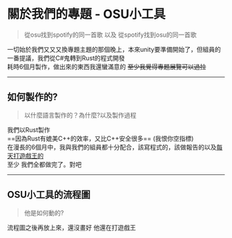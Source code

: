 # 關於我們的專題 - OSU小工具  
> 從osu找到spotify的同一首歌 以及 從spotify找到osu的同一首歌  
  
一切始於我們又又又換專題主題的那個晚上，本來unity要準備開始了，但組員的一番提議，我們從C#鬼轉到Rust的程式開發  
耗時6個月製作，做出來的東西我還蠻滿意的   ~~至少我覺得專題展覽可以過拉~~  
  
---
  
## 如何製作的?
> 以什麼語言製作的？為什麼?以及製作過程
  
我們以Rust製作  
 ==因為Rust有媲美C++的效率，又比C++安全很多== (我恨你空指標)  
在漫長的6個月中，我與我們的組員都十分配合，該寫程式的，該做報告的以及[每天打遊戲王的](https://github.com/Molaylay)  
至少 我們全都做完了。對吧  
   
---
  
## OSU小工具的流程圖
> 他是如何動的?

流程圖之後再放上來，還沒畫好 他還在打遊戲王
